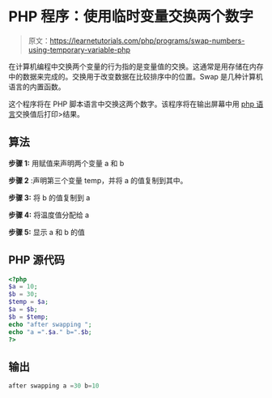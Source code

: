 # PHP 程序：使用临时变量交换两个数字

> 原文：<https://learnetutorials.com/php/programs/swap-numbers-using-temporary-variable-php>

在计算机编程中交换两个变量的行为指的是变量值的交换。这通常是用存储在内存中的数据来完成的。交换用于改变数据在比较排序中的位置。Swap 是几种计算机语言的内置函数。

这个程序将在 PHP 脚本语言中交换这两个数字。该程序将在输出屏幕中用 [php 语言](https://inlarn.com/php-programs-examples-with-output/)交换值后打印>结果。

## 算法

**步骤 1:** 用赋值来声明两个变量 a 和 b

**步骤 2** :声明第三个变量 temp，并将 a 的值复制到其中。

**步骤 3:** 将 b 的值复制到 a

**步骤 4:** 将温度值分配给 a

**步骤 5:** 显示 a 和 b 的值

## PHP 源代码

```php
<?php 
$a = 10; 
$b = 30; 
$temp = $a; 
$a = $b; 
$b = $temp; 
echo "after swapping "; 
echo "a =".$a." b=".$b; 
?> 

```

## 输出

```php
after swapping a =30 b=10 
```
